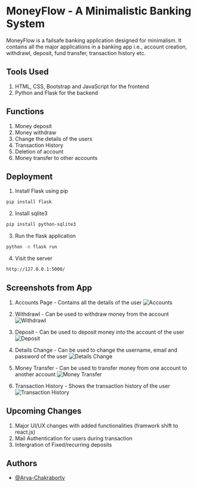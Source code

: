 
# MoneyFlow - A Minimalistic Banking System
MoneyFlow is a failsafe banking application designed for minimalism. It contains all the major applications in a banking app i.e., account creation, withdrawl, deposit, fund transfer, transaction history etc.

## Tools Used
1. HTML, CSS, Bootstrap and JavaScript for the frontend
2. Python and Flask for the backend

## Functions
1. Money deposit
2. Money withdraw
3. Change the details of the users
4. Transaction History
5. Deletion of account
6. Money transfer to other accounts


## Deployment

1. Install Flask using pip
```bash
pip install flask
```
2. Install sqlite3
```bash
pip install python-sqlite3
```
3. Run the flask application
```bash
python -m flask run 
```
4. Visit the server
```bash
http://127.0.0.1:5000/
```


## Screenshots from App
1. Accounts Page - Contains all the details of the user
![Accounts](https://github.com/user-attachments/assets/f07c3abf-d3f0-4673-bb0d-b61b1100e268)

2. Withdrawl - Can be used to withdraw money from the account
![Withdrawl](https://github.com/user-attachments/assets/f2f63b08-0e49-4fae-8b07-22f93530ff66)

3. Deposit - Can be used to deposit money into the account of the user
![Deposit](https://github.com/user-attachments/assets/bd677b30-b99d-4b92-8e99-31c0bf887162)

4. Details Change - Can be used to change the username, email and password of the user
![Details Change](https://github.com/user-attachments/assets/d7de4a3f-9c03-42ea-9f4c-e14689a81d99)

5. Money Transfer - Can be used to transfer money from one account to another account
![Money Transfer](https://github.com/user-attachments/assets/2c48bbc2-323b-40f1-8cbe-020ef85e3da8)

6. Transaction History - Shows the transaction history of the user
![Transaction History](https://github.com/user-attachments/assets/0a2faf85-0135-4322-8556-cf2bcf47aca8)

## Upcoming Changes
1. Major UI/UX changes with added functionalities (framwork shift to react.js)
2. Mail Authentication for users during transaction
3. Intergration of Fixed/recurring deposits


## Authors

- [@Arya-Chakraborty](https://github.com/Arya-Chakraborty)

